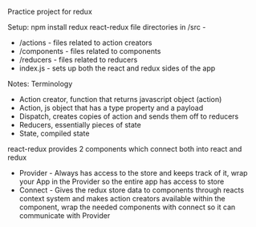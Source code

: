 Practice project for redux

Setup:
npm install redux react-redux
file directories in /src -
* /actions - files related to action creators
* /components - files related to components
* /reducers - files related to reducers
* index.js - sets up both the react and redux sides of the app

Notes:
Terminology
- Action creator, function that returns javascript object (action)
- Action, js object that has a type property and a payload
- Dispatch, creates copies of action and sends them off to reducers
- Reducers, essentially pieces of state
- State, compiled state

react-redux provides 2 components which connect both into react and redux
* Provider - Always has access to the store and keeps track of it, wrap your App in the Provider so the entire app has access to store
* Connect - Gives the redux store data to components through reacts context system and makes action creators available within the component, wrap the needed components with connect so it can communicate with Provider